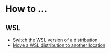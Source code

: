 # How to ...

## WSL

- [Switch the WSL version of a distribution](wsl/change_version.md)
- [Move a WSL distribution to another location](wsl/move_to_another_location.md)
